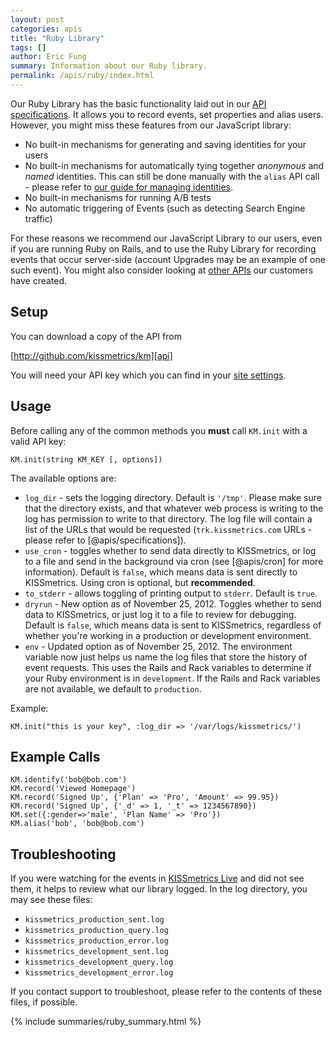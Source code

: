 ```yaml
---
layout: post
categories: apis
title: "Ruby Library"
tags: []
author: Eric Fung
summary: Information about our Ruby library.
permalink: /apis/ruby/index.html
---
```

Our Ruby Library has the basic functionality laid out in our [API specifications][specs]. It allows you to record events, set properties and alias users. However, you might miss these features from our JavaScript library:

* No built-in mechanisms for generating and saving identities for your users
* No built-in mechanisms for automatically tying together *anonymous* and *named* identities. This can still be done manually with the `alias` API call - please refer to [our guide for managing identities][identity].
* No built-in mechanisms for running A/B tests
* No automatic triggering of Events (such as detecting Search Engine traffic)

For these reasons we recommend our JavaScript Library to our users, even if you are running Ruby on Rails, and to use the Ruby Library for recording events that occur server-side (account Upgrades may be an example of one such event). You might also consider looking at [other APIs][other] our customers have created.

## Setup

You can download a copy of the API from

[http://github.com/kissmetrics/km][api]

You will need your API key which you can find in your [site settings][settings].

## Usage

Before calling any of the common methods you **must** call `KM.init` with a valid API key:

    KM.init(string KM_KEY [, options])

The available options are:

* `log_dir` - sets the logging directory. Default is `'/tmp'`. Please make sure that the directory exists, and that whatever web process is writing to the log has permission to write to that directory. The log file will contain a list of the URLs that would be requested (`trk.kissmetrics.com` URLs - please refer to [@apis/specifications]).
* `use_cron` - toggles whether to send data directly to KISSmetrics, or log to a file and send in the background via cron (see [@apis/cron] for more information). Default is `false`, which means data is sent directly to KISSmetrics. Using cron is optional, but **recommended**.
* `to_stderr` - allows toggling of printing output to `stderr`. Default is `true`.
* `dryrun` - New option as of November 25, 2012. Toggles whether to send data to KISSmetrics, or just log it to a file to review for debugging. Default is `false`, which means data is sent to KISSmetrics, regardless of whether you're working in a production or development environment.
* `env` - Updated option as of November 25, 2012. The environment variable now just helps us name the log files that store the history of event requests. This uses the Rails and Rack variables to determine if your Ruby environment is in `development`. If the Rails and Rack variables are not available, we default to `production`.

Example:

    KM.init("this is your key", :log_dir => '/var/logs/kissmetrics/')

## Example Calls

    KM.identify('bob@bob.com')
    KM.record('Viewed Homepage')
    KM.record('Signed Up', {'Plan' => 'Pro', 'Amount' => 99.95})
    KM.record('Signed Up', {'_d' => 1, '_t' => 1234567890})
    KM.set({:gender=>'male', 'Plan Name' => 'Pro'})
    KM.alias('bob', 'bob@bob.com')

## Troubleshooting

If you were watching for the events in [KISSmetrics Live][live] and did not see them, it helps to review what our library logged. In the log directory, you may see these files:

* `kissmetrics_production_sent.log`
* `kissmetrics_production_query.log`
* `kissmetrics_production_error.log`
* `kissmetrics_development_sent.log`
* `kissmetrics_development_query.log`
* `kissmetrics_development_error.log`

If you contact support to troubleshoot, please refer to the contents of these files, if possible.

{% include summaries/ruby_summary.html %}

[specs]: /apis/specifications
[identity]: /getting-started/identity-management
[other]: /apis/other
[settings]:https://www.kissmetrics.com/settings
[api]: http://github.com/kissmetrics/km
[live]: /tools/live